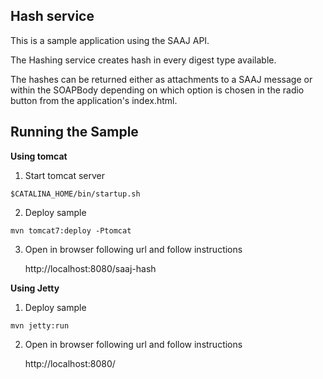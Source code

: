 [//]: # " Copyright (c) 2018, 2020 Oracle and/or its affiliates. All rights reserved. "
[//]: # "  "
[//]: # " This program and the accompanying materials are made available under the "
[//]: # " terms of the Eclipse Distribution License v. 1.0, which is available at "
[//]: # " http://www.eclipse.org/org/documents/edl-v10.php. "
[//]: # "  "
[//]: # " SPDX-License-Identifier: BSD-3-Clause "

Hash service
-----------------

This is a sample application using the SAAJ API.

The Hashing service creates hash in every digest type available.

The hashes can be returned either as attachments to a SAAJ message or
within the SOAPBody depending on which option is chosen
in the radio button from the application's index.html.

Running the Sample
-------------------

**Using tomcat**

1. Start tomcat server

```shell script
$CATALINA_HOME/bin/startup.sh
```

2. Deploy sample
    
```shell script
mvn tomcat7:deploy -Ptomcat
```
    
3. Open in browser following url and follow instructions
    
    http://localhost:8080/saaj-hash
        
**Using Jetty**

1. Deploy sample
        
```shell script
mvn jetty:run
```

2. Open in browser following url and follow instructions

    http://localhost:8080/